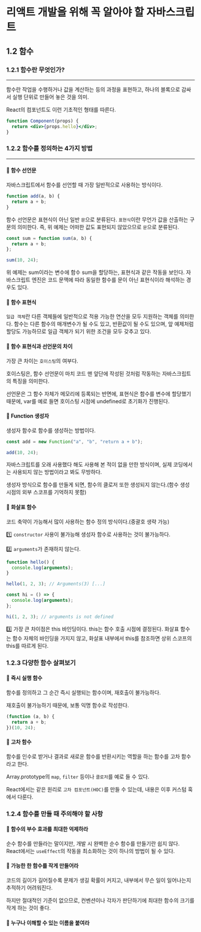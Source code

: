# 리액트 개발을 위해 꼭 알아야 할 자바스크립트

## 1.2 함수

### 1.2.1 함수란 무엇인가?

---

함수란 작업을 수행하거나 값을 계산하는 등의 과정을 표현하고, 하나의 블록으로 감싸서 실행 단위로 만들어 놓은 것을 의미.

React의 컴포넌트도 이런 기초적인 형태를 따른다.

```jsx
function Component(props) {
  return <div>{props.hello}</div>;
}
```

### 1.2.2 함수를 정의하는 4가지 방법

---

#### 📌 함수 선언문

자바스크립트에서 함수를 선언할 때 가장 일반적으로 사용하는 방식이다.

```js
function add(a, b) {
  return a + b;
}
```

함수 선언문은 표현식이 아닌 일반 `문`으로 분류된다. `표현식`이란 무언가 값을 산출하는 구문의 의미한다. 즉, 위 예제는 어떠한 값도 표현되지 않았으므로 `문`으로 분류된다.

```js
const sum = function sum(a, b) {
  return a + b;
};

sum(10, 24);
```

위 예제는 sum이라는 변수에 함수 sum을 할당하는, 표현식과 같은 작동을 보인다. 자바스크립트 엔진은 코드 문맥에 따라 동일한 함수를 문이 아닌 표현식이라 해석하는 경우도 있다.

#### 📌 함수 표현식

`일급 객체`란 다른 객체들에 일반적으로 적용 가능한 연산을 모두 지원하는 객체를 의미한다. 함수는 다른 함수의 매개변수가 될 수도 있고, 반환값이 될 수도 있으며, 앞 예제처럼 할당도 가능하므로 일급 객체가 되기 위한 조건을 모두 갖추고 있다.

#### 📌 함수 표현식과 선언문의 차이

가장 큰 차이는 `호이스팅`의 여부다.

호이스팅은, 함수 선언문이 마치 코드 맨 앞단에 작성된 것처럼 작동하는 자바스크립트의 특징을 의미한다.

선언문은 그 함수 자체가 메모리에 등록되는 반면에, 표현식은 함수를 변수에 할당했기 때문에, var를 예로 들면 호이스팅 시점에 undefined로 초기화가 진행된다.

#### 📌 Function 생성자

생성자 함수로 함수를 생성하는 방법이다.

```js
const add = new Function("a", "b", "return a + b");

add(10, 24);
```

자바스크립트를 오래 사용했다 해도 사용해 본 적이 없을 만한 방식이며, 실제 코딩에서는 사용되지 않는 방법이라고 봐도 무방하다.

생성자 방식으로 함수를 만들게 되면, 함수의 클로저 또한 생성되지 않는다.(함수 생성 시점의 외부 스코프를 기억하지 못함)

#### 📌 화살표 함수

코드 축약이 가능해서 많이 사용하는 함수 정의 방식이다.(중괄호 생략 가능)

1️⃣ `constructor` 사용이 불가능해 생성자 함수로 사용하는 것이 불가능하다.

2️⃣ `arguments`가 존재하지 않는다.

```js
function hello() {
  console.log(arguments);
}

hello(1, 2, 3); // Arguments(3) [...]

const hi = () => {
  console.log(arguments);
};

hi(1, 2, 3); // arguments is not defined
```

3️⃣ 가장 큰 차이점은 this 바인딩이다. this는 함수 호출 시점에 결정된다. 화살표 함수는 함수 자체의 바인딩을 가지지 않고, 화살표 내부에서 this를 참조하면 상위 스코프의 this를 따르게 된다.

### 1.2.3 다양한 함수 살펴보기

#### 📌 즉시 실행 함수

함수를 정의하고 그 순간 즉시 실행되는 함수이며, 재호출이 불가능하다.

재호출이 불가능하기 때문에, 보통 익명 함수로 작성한다.

```js
(function (a, b) {
  return a + b;
})(10, 24);
```

#### 📌 고차 함수

함수를 인수로 받거나 결과로 새로운 함수를 반환시키는 역할을 하는 함수를 고차 함수라고 한다.

Array.prototype의 `map`, `filter` 등이나 `클로저`를 예로 들 수 있다.

React에서는 같은 원리로 `고차 컴포넌트(HOC)`를 만들 수 있는데, 내용은 이후 커스텀 훅에서 다룬다.

### 1.2.4 함수를 만들 때 주의해야 할 사항

#### 📌 함수의 부수 효과를 최대한 억제하라

순수 함수를 만들라는 말이지만, 개발 시 완벽한 순수 함수를 만들기란 쉽지 않다. React에서는 `useEffect`의 작동을 최소화하는 것이 하나의 방법이 될 수 있다.

#### 📌 가능한 한 함수를 작게 만들어라

코드의 길이가 길어질수록 문제가 생길 확률이 커지고, 내부에서 무슨 일이 일어나는지 추적하기 어려워진다.

하지만 절대적인 기준이 없으므로, 컨벤션이나 각자가 판단하기에 최대한 함수의 크기를 작게 하는 것이 좋다.

#### 📌 누구나 이해할 수 있는 이름을 붙여라
